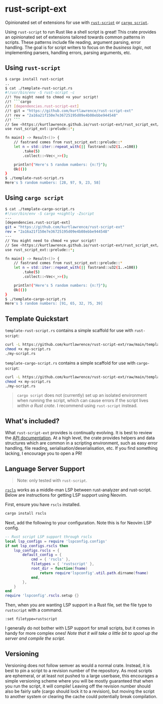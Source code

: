 # rust-script-ext
Opinionated set of extensions for use with
[`rust-script`](https://github.com/fornwall/rust-script) or
[`cargo script`](https://github.com/rust-lang/rfcs/pull/3503).

Using `rust-script` to run Rust like a shell script is great!
This crate provides an opinionated set of extensions tailored towards common patterns in scripts.
These patterns include file reading, argument parsing, error handling.
The goal is for script writers to focus on the _business logic_, not implementing parsers, handling
errors, parsing arguments, etc.

## Using `rust-script`
````sh
$ cargo install rust-script
..
$ cat ./template-rust-script.rs
#!/usr/bin/env -S rust-script -c
//! You might need to chmod +x your script!
//! ```cargo
//! [dependencies.rust-script-ext]
//! git = "https://github.com/kurtlawrence/rust-script-ext"
//! rev = "2a16a21f150e7e36725195d09e4b08ebbe944548"
//! ```
// See <https://kurtlawrence.github.io/rust-script-ext/rust_script_ext/> for documentation
use rust_script_ext::prelude::*;

fn main() -> Result<()> {
    // fastrand comes from rust_script_ext::prelude::*
    let n = std::iter::repeat_with(|| fastrand::u32(1..=100))
        .take(5)
        .collect::<Vec<_>>();

    println!("Here's 5 random numbers: {n:?}");
    Ok(())
}
$ ./template-rust-script.rs
Here's 5 random numbers: [28, 97, 9, 23, 58]
````

## Using `cargo script`
````sh
$ cat ./template-cargo-script.rs
#!/usr/bin/env -S cargo +nightly -Zscript
---
[dependencies.rust-script-ext]
git = "https://github.com/kurtlawrence/rust-script-ext"
rev = "2a16a21f150e7e36725195d09e4b08ebbe944548"
---
// You might need to chmod +x your script!
// See <https://kurtlawrence.github.io/rust-script-ext/rust_script_ext/> for documentation
use rust_script_ext::prelude::*;

fn main() -> Result<()> {
    // fastrand comes from rust_script_ext::prelude::*
    let n = std::iter::repeat_with(|| fastrand::u32(1..=100))
        .take(5)
        .collect::<Vec<_>>();

    println!("Here's 5 random numbers: {n:?}");
    Ok(())
}
$ ./template-cargo-script.rs
Here's 5 random numbers: [91, 65, 32, 75, 39]
````

## Template Quickstart

`template-rust-script.rs` contains a simple scaffold for use with `rust-script`:

```sh
curl -L https://github.com/kurtlawrence/rust-script-ext/raw/main/template-rust-script.rs -o my-script.rs
chmod +x my-script.rs
./my-script.rs
```

`template-cargo-script.rs` contains a simple scaffold for use with `cargo-script`:

```sh
curl -L https://github.com/kurtlawrence/rust-script-ext/raw/main/template-cargo-script.rs -o my-script.rs
chmod +x my-script.rs
./my-script.rs
```

> `cargo script` does not (currently) set up an isolated environment when running the script, which
> can cause errors if the script lives _within a Rust crate_.
> I recommend using `rust-script` instead.

## What's included?

What `rust-script-ext` provides is continually evolving.
It is best to review the [API
documentation](https://kurtlawrence.github.io/rust-script-ext/rust_script_ext).
At a high level, the crate provides helpers and data structures which are common in a scripting
environment, such as easy error handling, file reading, serialisation/deserialisation, etc.
If you find something lacking, I encourage you to open a PR!

## Language Server Support

> Note: only tested with `rust-script`.

[`rscls`](https://github.com/MiSawa/rscls/) works as a middle-man LSP between rust-analyzer and
rust-script.
Below are instructions for getting LSP support using Neovim.

First, ensure you have `rscls` installed.
```sh
cargo install rscls
```

Next, add the following to your configuration. Note this is for Neovim LSP config.

```lua
-- Rust script LSP support through rscls
local lsp_configs = require 'lspconfig.configs'
if not lsp_configs.rscls then
	lsp_configs.rscls = {
		default_config = {
			cmd = { 'rscls' },
		    filetypes = { 'rustscript' },
		    root_dir = function(fname)
		        return require'lspconfig'.util.path.dirname(fname)
		    end,
		},
	}
end
require 'lspconfig'.rscls.setup {}
```

Then, when you are wanting LSP support in a Rust file, set the file type to `rustscript` with a
command.

```vim
:set filetype=rustscript
```

I generally do not bother with LSP support for small scripts, but it comes in handy for more
complex ones!
_Note that it will take a little bit to spool up the server and compile the script._


## Versioning

Versioning does not follow semver as would a normal crate.
Instead, it is best to pin a script to a revision number of the repository.
As most scripts are ephemeral, or at least not pushed to a large userbase, this encourages a simple
versioning scheme where you will be mostly guaranteed that when you run the script, it will
compile!
Leaving off the revision number should also be fairly safe (cargo should lock it to a revision),
but moving the script to another system or clearing the cache could potentially break compilation.
